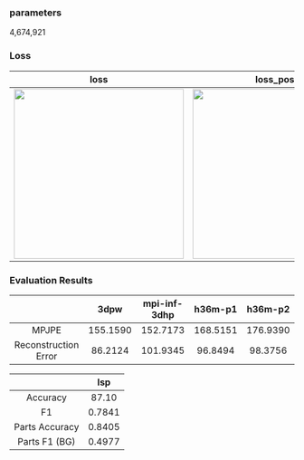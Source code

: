 ### parameters 

4,674,921

### Loss
| loss | loss_pose | loss_betas | loss_keypoints | loss_shape |
|:---:|:---:|:---:|:---:|:---:|
|<img src="" width="300"> | <img src="" width="300"> | <img src="" width="300"> | <img src="" width="300"> | <img src="" width="300">| 


### Evaluation Results

|  | 3dpw | mpi-inf-3dhp | h36m-p1 | h36m-p2 |
|:--:|:--:|:--:|:--:|:--:|
| MPJPE | 155.1590 | 152.7173 | 168.5151 | 176.9390 |
| Reconstruction Error | 86.2124 | 101.9345 | 96.8494 | 98.3756 | 


| | lsp | 
|:--:|:--:|
| Accuracy | 87.10 |
| F1 | 0.7841 |
| Parts Accuracy | 0.8405 |
| Parts F1 (BG) | 0.4977 | 

